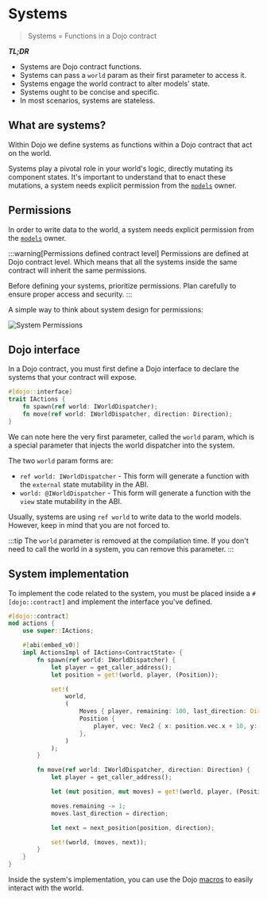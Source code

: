 # Systems

> Systems = Functions in a Dojo contract

**_TL;DR_**

- Systems are Dojo contract functions.
- Systems can pass a `world` param as their first parameter to access it.
- Systems engage the world contract to alter models' state.
- Systems ought to be concise and specific.
- In most scenarios, systems are stateless.

## What are systems?

Within Dojo we define systems as functions within a Dojo contract that act on the world.

Systems play a pivotal role in your world's logic, directly mutating its component states. It's important to understand that to enact these mutations, a system needs explicit permission from the [`models`](/framework/models) owner.

## Permissions

In order to write data to the world, a system needs explicit permission from the [`models`](/framework/models) owner.

:::warning[Permissions defined contract level]
Permissions are defined at Dojo contract level. Which means that all the systems inside the same contract will inherit the same permissions.

Before defining your systems, prioritize permissions. Plan carefully to ensure proper access and security.
:::

A simple way to think about system design for permissions:

![System Permissions](/permissions.png)

## Dojo interface

In a Dojo contract, you must first define a Dojo interface to declare the systems that your contract will expose.

```rust
#[dojo::interface]
trait IActions {
    fn spawn(ref world: IWorldDispatcher);
    fn move(ref world: IWorldDispatcher, direction: Direction);
}
```
We can note here the very first parameter, called the `world` param, which is a special parameter that injects the world dispatcher into the system.

The two `world` param forms are:

- `ref world: IWorldDispatcher` - This form will generate a function with the `external` state mutability in the ABI.
- `world: @IWorldDispatcher` - This form will generate a function with the `view` state mutability in the ABI.

Usually, systems are using `ref world` to write data to the world models. However, keep in mind that you are not forced to.

:::tip
The `world` parameter is removed at the compilation time. If you don't need to call the world in a system, you can remove this parameter.
:::

## System implementation

To implement the code related to the system, you must be placed inside a `#[dojo::contract]` and implement the interface you've defined.

```rust
#[dojo::contract]
mod actions {
    use super::IActions;

    #[abi(embed_v0)]
    impl ActionsImpl of IActions<ContractState> {
        fn spawn(ref world: IWorldDispatcher) {
            let player = get_caller_address();
            let position = get!(world, player, (Position));

            set!(
                world,
                (
                    Moves { player, remaining: 100, last_direction: Direction::None(()) },
                    Position {
                        player, vec: Vec2 { x: position.vec.x + 10, y: position.vec.y + 10 }
                    },
                )
            );
        }

        fn move(ref world: IWorldDispatcher, direction: Direction) {
            let player = get_caller_address();

            let (mut position, mut moves) = get!(world, player, (Position, Moves));

            moves.remaining -= 1;
            moves.last_direction = direction;

            let next = next_position(position, direction);

            set!(world, (moves, next));
        }
    }
}
```
Inside the system's implementation, you can use the Dojo [macros](/framework/contracts/macros) to easily interact with the world.
